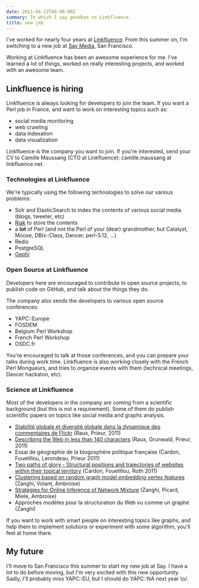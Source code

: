 ```yaml
---
date: 2011-04-22T00:00:00Z
summary: In which I say goodbye to Linkfluence.
title: new job
---
```


I've worked for nearly four years at [Linkfluence](http://linkfluence.net/).  From this summer on, I'm switching to a new job at [Say Media](http://saymedia.com/), San Francisco.

Working at Linkfluence has been an awesome experience for me. I've learned a lot of things, worked on really interesting projects, and worked with an awesome team.

## Linkfluence is hiring

Linkfluence is always looking for developers to join the team. If you want a Perl job in France, and want to work on interesting topics such as:

 * social media monitoring
 * web crawling
 * data indexation
 * data visualization

Linkfluence is the company you want to join. If you're interested, send your CV to Camille Maussang (CTO at Linkfluence): camille.maussang at linkfluence.net.

### Technologies at Linkfluence

We're typically using the following technologies to solve our various problems:

 * Solr and ElasticSearch to index the contents of various social media (blogs, tweeter, etc)
 * [Riak](http://labs.linkfluence.net/nosql/2011/03/07/moving_from_couchdb_to_riak.html) to store the contents
 * a **lot** of Perl (and not the Perl of your (dear) grandmother, but Catalyst, Moose, DBIx::Class, Dancer, perl-5.12, ...)
 * Redis
 * PostgreSQL
 * [Gephi](http://gephi.org/)

### Open Source at Linkfluence

Developers here are encouraged to contribute to open source projects, to publish code on GitHub, and talk about the things they do.

The company also sends the developers to various open source conferences:

 * YAPC::Europe
 * FOSDEM
 * Belgium Perl Workshop
 * French Perl Workshop
 * OSDC.fr

You're encouraged to talk at those conferences, and you can prepare your talks during work time. Linkfluence is also working closely with the French Perl Mongueurs, and tries to organize events with them (technical meetings, Dancer hackaton, etc).
 
### Science at Linkfluence

Most of the developers in the company are coming from a scientific background (but this is not a requirement). Some of them do publish scientific papers on topics like social media and graphs analysis.

 * [Stabilité globale et diversité globale dans la dynamique des commentaires de Flickr](http://www.liafa.jussieu.fr/~prieur/Publis/TSI2444-RauxPrieurV2.pdf) (Raux, Prieur, 2011)
 * [Describing the Web in less than 140 characters](http://www.icwsm.org/2011/index.php) (Raux, Grunwald, Prieur, 2011)
 * Essai de géographie de la blogosphère politique française (Cardon, Fouetillou, Lerondeau, Prieur 2011)
 * [Two paths of glory - Structural positions and trajectories of websites within their topical territory](http://www.icwsm.org/2011/index.php) (Cardon, Fouetillou, Roth 2011)
 * [Clustering based on random graph model embedding vertex features](http://linkinghub.elsevier.com/retrieve/pii/S0167865510000413) (Zanghi, Volant, Ambroise)
 * [Strategies for Online Inference of Network Mixture](http://lbbe.univ-lyon1.fr/annexes/franck.../SSB-RR-14-online-estimation.pdf) (Zanghi, Picard, Miele, Ambroise)
 * Approches modèles pour la structuration du Web vu comme un graphe (Zanghi)

If you want to work with smart people on interesting topics like graphs, and help them to implement solutions or experiment with some algorithm, you'll feel at home there. 
 
## My future

I'll move to San Francisco this summer to start my new job at Say. I have a lot to do before moving, but I'm very excited with this new opportunity. Sadly, I'll probably miss YAPC::EU, but I should do YAPC::NA next year \o/.
